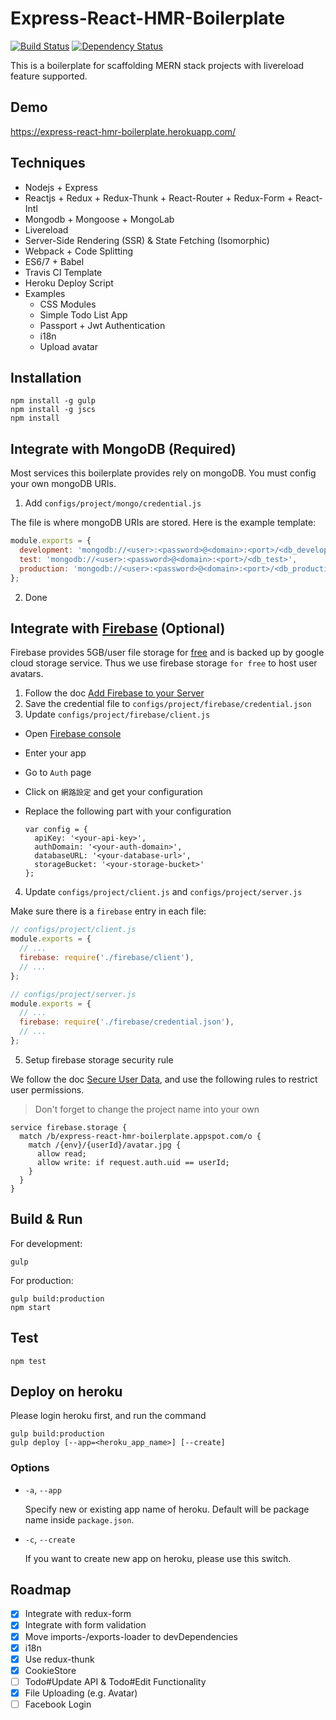 # Express-React-HMR-Boilerplate

[![Build Status](https://travis-ci.org/gocreating/express-react-hmr-boilerplate.svg?branch=master)](https://travis-ci.org/gocreating/express-react-hmr-boilerplate)
[![Dependency Status](https://david-dm.org/gocreating/express-react-hmr-boilerplate.svg)](https://david-dm.org/gocreating/express-react-hmr-boilerplate)

This is a boilerplate for scaffolding MERN stack projects with livereload feature supported.

## Demo

<https://express-react-hmr-boilerplate.herokuapp.com/>

## Techniques

- Nodejs + Express
- Reactjs + Redux + Redux-Thunk + React-Router + Redux-Form + React-Intl
- Mongodb + Mongoose + MongoLab
- Livereload
- Server-Side Rendering (SSR) & State Fetching (Isomorphic)
- Webpack + Code Splitting
- ES6/7 + Babel
- Travis CI Template
- Heroku Deploy Script
- Examples
  - CSS Modules
  - Simple Todo List App
  - Passport + Jwt Authentication
  - i18n
  - Upload avatar

## Installation

```
npm install -g gulp
npm install -g jscs
npm install
```

## Integrate with MongoDB (**Required**)

Most services this boilerplate provides rely on mongoDB. You must config your own mongoDB URIs.

1. Add `configs/project/mongo/credential.js`

  The file is where mongoDB URIs are stored. Here is the example template:

  ```js
  module.exports = {
    development: 'mongodb://<user>:<password>@<domain>:<port>/<db_development>',
    test: 'mongodb://<user>:<password>@<domain>:<port>/<db_test>',
    production: 'mongodb://<user>:<password>@<domain>:<port>/<db_production>',
  };
  ```

2. Done

## Integrate with [Firebase](https://console.firebase.google.com/) (Optional)

Firebase provides 5GB/user file storage for [free](https://firebase.google.com/pricing/) and is backed up by google cloud storage service. Thus we use firebase storage `for free` to host user avatars.

1. Follow the doc [Add Firebase to your Server](https://firebase.google.com/docs/server/setup)
2. Save the credential file to `configs/project/firebase/credential.json`
3. Update `configs/project/firebase/client.js`

  - Open [Firebase console](https://console.firebase.google.com/)
  - Enter your app
  - Go to `Auth` page
  - Click on `網路設定` and get your configuration
  - Replace the following part with your configuration

    ```
    var config = {
      apiKey: '<your-api-key>',
      authDomain: '<your-auth-domain>',
      databaseURL: '<your-database-url>',
      storageBucket: '<your-storage-bucket>'
    };
    ```
4. Update `configs/project/client.js` and `configs/project/server.js`

  Make sure there is a `firebase` entry in each file:
  ```js
  // configs/project/client.js
  module.exports = {
    // ...
    firebase: require('./firebase/client'),
    // ...
  };
  ```

  ```js
  // configs/project/server.js
  module.exports = {
    // ...
    firebase: require('./firebase/credential.json'),
    // ...
  };
  ```
5. Setup firebase storage security rule

  We follow the doc [Secure User Data](https://firebase.google.com/docs/storage/security/user-security), and use the following rules to restrict user permissions.

  > Don't forget to change the project name into your own

  ```
  service firebase.storage {
    match /b/express-react-hmr-boilerplate.appspot.com/o {
      match /{env}/{userId}/avatar.jpg {
      	allow read;
        allow write: if request.auth.uid == userId;
      }
    }
  }
  ```

## Build & Run

For development:
```
gulp
```

For production:
```
gulp build:production
npm start
```

## Test

```
npm test
```

## Deploy on heroku

Please login heroku first, and run the command

```
gulp build:production
gulp deploy [--app=<heroku_app_name>] [--create]
```

### Options

- `-a`, `--app`

  Specify new or existing app name of heroku. Default will be package name inside `package.json`.

- `-c`, `--create`

  If you want to create new app on heroku, please use this switch.

## Roadmap

- [x] Integrate with redux-form
- [x] Integrate with form validation
- [x] Move imports-/exports-loader to devDependencies
- [x] i18n
- [x] Use redux-thunk
- [x] CookieStore
- [ ] Todo#Update API & Todo#Edit Functionality
- [x] File Uploading (e.g. Avatar)
- [ ] Facebook Login
